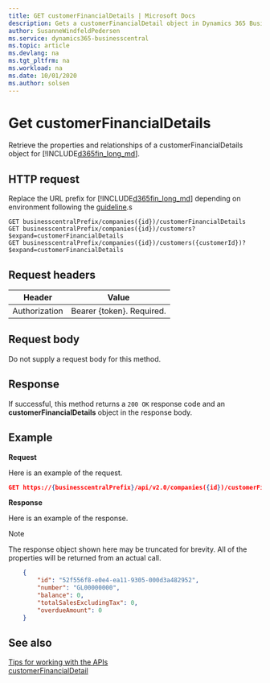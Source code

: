 ```yaml
---
title: GET customerFinancialDetails | Microsoft Docs
description: Gets a customerFinancialDetail object in Dynamics 365 Business Central.
author: SusanneWindfeldPedersen
ms.service: dynamics365-businesscentral
ms.topic: article
ms.devlang: na
ms.tgt_pltfrm: na
ms.workload: na
ms.date: 10/01/2020
ms.author: solsen
---
```


# Get customerFinancialDetails
Retrieve the properties and relationships of a customerFinancialDetails object for [!INCLUDE[d365fin_long_md](../../includes/d365fin_long_md.md)].

## HTTP request
Replace the URL prefix for [!INCLUDE[d365fin_long_md](../../includes/d365fin_long_md.md)] depending on environment following the [guideline](../../v2.0/endpoints-apis-for-dynamics.md).s

```
GET businesscentralPrefix/companies({id})/customerFinancialDetails
GET businesscentralPrefix/companies({id})/customers?$expand=customerFinancialDetails
GET businesscentralPrefix/companies({id})/customers({customerId})?$expand=customerFinancialDetails
```

## Request headers

|Header       |Value                    |
|-------------|-------------------------|
|Authorization|Bearer {token}. Required.|

## Request body
Do not supply a request body for this method.

## Response
If successful, this method returns a ```200 OK``` response code and an **customerFinancialDetails** object in the response body.

## Example

**Request**

Here is an example of the request.
```json
GET https://{businesscentralPrefix}/api/v2.0/companies({id})/customerFinancialDetails
```

**Response**

Here is an example of the response. 

> [!NOTE]  
>   The response object shown here may be truncated for brevity. All of the properties will be returned from an actual call.

```json
    {
        "id": "52f556f8-e0e4-ea11-9305-000d3a482952",
        "number": "GL00000000",
        "balance": 0,
        "totalSalesExcludingTax": 0,
        "overdueAmount": 0
    }  
```

## See also
[Tips for working with the APIs](/dynamics365/business-central/dev-itpro/developer/devenv-connect-apps-tips)  
[customerFinancialDetail](../resources/dynamics_customerFinancialDetail.md)  
<!--links-->
